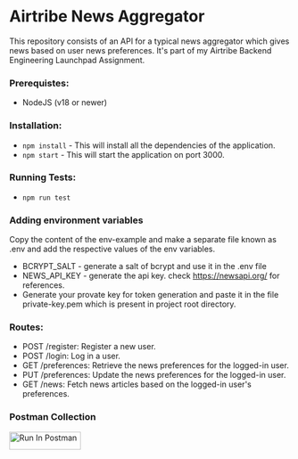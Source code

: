 # Airtribe News Aggregator

This repository consists of an API for a typical news aggregator which gives news based on user news preferences. It's part of my Airtribe Backend Engineering Launchpad Assignment.

### Prerequistes:
- NodeJS (v18 or newer)

### Installation:
- `npm install` - This will install all the dependencies of the application.
- `npm start` - This will start the application on port 3000.

### Running Tests:
- `npm run test` 

### Adding environment variables
Copy the content of the env-example and make a separate file known as .env and add the respective values of the env variables.
- BCRYPT_SALT - generate a salt of bcrypt and use it in the .env file
- NEWS_API_KEY - generate the api key. check https://newsapi.org/ for references.
- Generate your provate key for token generation and paste it in the file private-key.pem which is present in project root directory.

### Routes:
- POST /register: Register a new user.
- POST /login: Log in a user.
- GET /preferences: Retrieve the news preferences for the  logged-in user.
- PUT /preferences: Update the news preferences for the logged-in user.
- GET /news: Fetch news articles based on the logged-in user's preferences.

### Postman Collection
[<img src="https://run.pstmn.io/button.svg" alt="Run In Postman" style="width: 128px; height: 32px;">](https://god.gw.postman.com/run-collection/32783578-fed44758-7131-41ed-90fc-ed3997cb8851?action=collection%2Ffork&source=rip_markdown&collection-url=entityId%3D23240361-6219f7da-7d74-404f-95c4-677274533f23%26entityType%3Dcollection%26workspaceId%3Dec1416e1-60a3-4ccd-81be-f2910322aa82)
